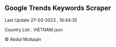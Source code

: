 

## Google Trends Keywords Scraper 
 
Last Update 27-03-2023 , 18:44:35

Country List :
VIETNAM.json



© Abdul Muttaqin 
